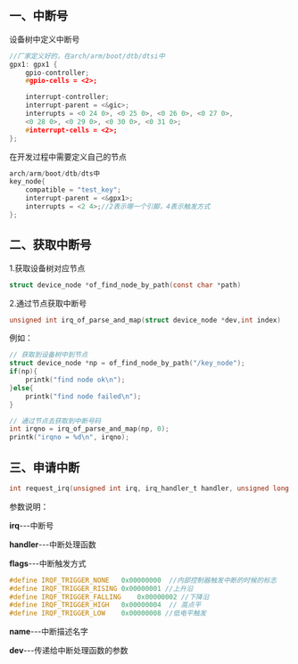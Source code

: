 ## 一、中断号

设备树中定义中断号

```c
//厂家定义好的，在arch/arm/boot/dtb/dtsi中
gpx1: gpx1 {
    gpio-controller;
    #gpio-cells = <2>;

    interrupt-controller;
    interrupt-parent = <&gic>;
    interrupts = <0 24 0>, <0 25 0>, <0 26 0>, <0 27 0>,
    <0 28 0>, <0 29 0>, <0 30 0>, <0 31 0>;
    #interrupt-cells = <2>;
};
```

在开发过程中需要定义自己的节点

```c
arch/arm/boot/dtb/dts中
key_node{
    compatible = "test_key";
    interrupt-parent = <&gpx1>;
    interrupts = <2 4>;//2表示哪一个引脚，4表示触发方式
};
```



## 二、获取中断号

1.获取设备树对应节点

```c
struct device_node *of_find_node_by_path(const char *path)
```

2.通过节点获取中断号

```c
unsigned int irq_of_parse_and_map(struct device_node *dev,int index)
```



例如：

```c
// 获取到设备树中到节点
struct device_node *np = of_find_node_by_path("/key_node");
if(np){
    printk("find node ok\n");
}else{
    printk("find node failed\n");
}

// 通过节点去获取到中断号码
int irqno = irq_of_parse_and_map(np, 0);
printk("irqno = %d\n", irqno);

```



## 三、申请中断

```c
int request_irq(unsigned int irq, irq_handler_t handler, unsigned long flags, const char * name, void * dev);//成功返回0，失败返回非0
```

参数说明：

**irq**---中断号

**handler**---中断处理函数

**flags**---中断触发方式

```c
#define IRQF_TRIGGER_NONE	0x00000000  //内部控制器触发中断的时候的标志
#define IRQF_TRIGGER_RISING	0x00000001 //上升沿
#define IRQF_TRIGGER_FALLING	0x00000002 //下降沿
#define IRQF_TRIGGER_HIGH	0x00000004  // 高点平
#define IRQF_TRIGGER_LOW	0x00000008 //低电平触发
```

**name**---中断描述名字

**dev**---传递给中断处理函数的参数
